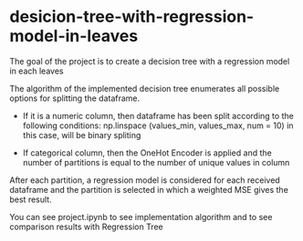 # desicion-tree-with-regression-model-in-leaves

The goal of the project is to create a decision tree with a regression model in each leaves

The algorithm of the implemented decision tree enumerates all possible options for splitting the dataframe. 
- If it is a numeric column, then dataframe has been split according to the following conditions:
np.linspace (values_min, values_max, num = 10)
in this case, will be binary spliting

- If categorical column, then the OneHot Encoder is applied and the number of partitions is equal to the number of unique values in column

After each partition, a regression model is considered for each received dataframe and the partition is selected in which a weighted MSE gives the best result.

You can see project.ipynb to see implementation algorithm and to see comparison results with Regression Tree 
